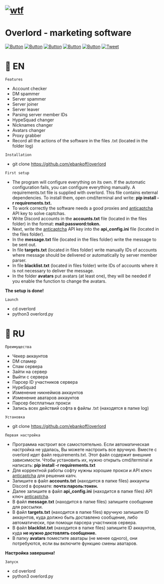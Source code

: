 # [![wtf](https://i.ibb.co/fXzW8w7/Untitled-Copy-Copy-1.png "overlord")](https://www.youtube.com/watch?v=dQw4w9WgXcQ&list=PLrpgO-fUNO4OKpFbFXb2cQlF72Yj3ppJv) 
# Overlord - marketing software

[![Button](https://badgen.net/badge/ebankoff/ebankoff/red?icon=github&label)](https://github.com/ebankoff) [![Button](https://badgen.net/badge/telegram/telegram/yellow?icon=telegram&label)](https://t.me/The_W_T_F) [![Button](https://badgen.net/badge/icon/qiwi/orange?icon=bitcoin&label)](https://qiwi.com/n/HERAMANT) [![Button](https://badgen.net/badge/fork/fork/purple?icon=github&label)](https://github.com/ebankoff/overlord/fork) [![Button](https://badgen.net/badge/fork/fork/purple?icon=gitlab&label)](https://gitlab.com/ebankoff/overlord/fork) [![Tweet](https://img.shields.io/twitter/url/http/shields.io.svg?style=social)](https://twitter.com/intent/tweet?text=Get%20over%20170%20free%20design%20blocks%20based%20on%20Bootstrap%204&url=https://www.froala.com/design-blocks&via=froala&hashtags=bootstrap,design,templates,blocks,developers)

# 📌 EN

`Features`
* Account checker
*	DM spammer
*	Server spammer
*	Server joiner
*	Server leaver
*	Parsing server member IDs
*	HypeSquad changer
*	Nicknames changer
*	Avatars changer
*	Proxy grabber
* Record all the actions of the software in the files .txt (located in the folder log)

`Installation`
* git clone https://github.com/ebankoff/overlord

`First setup`
- The program will configure everything on its own. If the automatic configuration fails, you can configure everything manually. A requirements.txt file is supplied with overlord. This file contains external dependencies. To install them, open cmd/terminal and write: **pip install -r requirements.txt.**
- To work correctly the software needs a good proxies and [anticaptcha](https://anti-captcha.com) API key to solve captchas.
- Write Discord accounts in the **accounts.txt** file (located in the files folder) in the format: **mail:password:token.**
- Next, write the [anticaptcha](https://anti-captcha.com) API key into the **api_config.ini** file (located in the files folder). 
- In the **message.txt** file (located in the files folder) write the message to be sent out. 
- In file **targets.txt** (located in files folder) write manually IDs of accounts where message should be delivered or automatically by server member parser.
- In file **blacklist.txt** (located in files folder) write IDs of accounts where it is not necessary to deliver the message. 
- In the folder **avatars** put avatars (at least one), they will be needed if you enable the function to change the avatars. 

**The setup is done!**

`Launch`
* cd overlord
* python3 overlord.py

# 📌 RU

`Преимущества`
* Чекер аккаунтов
*	DM спамер
*	Спам сервера
*	Зайти на сервер
*	Выйти с сервера
*	Парсер ID участников сервера
*	HypeSquad
*	Изменение никнеймов аккаунтов
*	Изменение аватаров аккаунтов
*	Парсер бесплатных прокси
* Запись всех действий софта в файлы .txt (находятся в папке log)

`Установка`
* git clone https://github.com/ebankoff/overlord

`Первая настройка`
- Программа настроит все самостоятельно. Если автоматическая настройка не удалась, Вы можете настроить все вручную. Вместе с overlord идет файл requirements.txt. Этот файл содержит внешние зависимости. Чтобы установить их, нужно открыть cmd/terminal и написать: **pip install -r requirements.txt**
- Для корректной работы софту нужны хорошие прокси и API ключ [anticaptcha](https://anti-captcha.com) для решения капч.
- Запишите в файл **accounts.txt** (находится в папке files) аккаунты Discord в формате: **почта:пароль:токен.**
- Далее запишите в файл **api_config.ini** (находится в папке files) API ключ [anticaptcha](https://anti-captcha.com). 
- В файл **message.txt** (находится в папке files) запишите сообщение для рассылки. 
- В файл **targets.txt** (находится в папке files) вручную запишите ID аккаунтов, куда должно быть доставлено сообщение, либо автоматически, при помощи парсера участников сервера. 
- В файл **blacklist.txt** (находится в папке files) запишите ID аккаунтов, куда **не нужно достовлять сообщение.** 
- В папку **avatars** поместите аватары (не менее одного), они потребуются, если вы включите функцию смены аватаров.

**Настройка завершена!**

`Запуск`
* cd overlord
* python3 overlord.py
